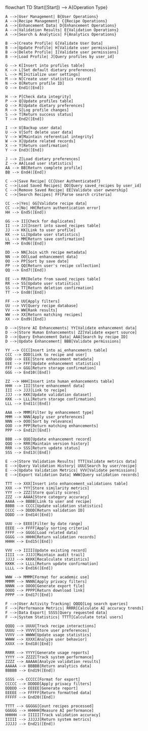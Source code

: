 flowchart TD
    Start([Start]) --> A{Operation Type}
    
    A -->|User Management| B{User Operations}
    A -->|Recipe Management| C{Recipe Operations}
    A -->|Enhancement Data| D{Enhancement Operations}
    A -->|Validation Results| E{Validation Operations}
    A -->|Search & Analytics| F{Analytics Operations}
    
    B -->|Create Profile| G[Validate User Data]
    B -->|Update Profile| H[Validate user permissions]
    B -->|Delete Profile| I[Validate user permissions]
    B -->|Load Profile| J[Query profiles by user_id]
    
    G --> K[Insert into profiles table]
    K --> L[Set default dietary preferences]
    L --> M[Initialize user settings]
    M --> N[Create user statistics record]
    N --> O[Return profile ID]
    O --> End1([End])
    
    H --> P[Check data integrity]
    P --> Q[Update profiles table]
    Q --> R[Update dietary preferences]
    R --> S[Log profile changes]
    S --> T[Return success status]
    T --> End2([End])
    
    I --> U[Backup user data]
    U --> V[Soft delete user data]
    V --> W[Maintain referential integrity]
    W --> X[Update related records]
    X --> Y[Return confirmation]
    Y --> End3([End])
    
    J --> Z[Load dietary preferences]
    Z --> AA[Load user statistics]
    AA --> BB[Return complete profile]
    BB --> End4([End])
    
    C -->|Save Recipe| CC{User Authenticated?}
    C -->|Load Saved Recipes| DD[Query saved_recipes by user_id]
    C -->|Remove Saved Recipe| EE[Validate user ownership]
    C -->|Search Recipes| FF[Parse search criteria]
    
    CC -->|Yes| GG[Validate recipe data]
    CC -->|No| HH[Return authentication error]
    HH --> End5([End])
    
    GG --> II[Check for duplicates]
    II --> JJ[Insert into saved_recipes table]
    JJ --> KK[Link to user profile]
    KK --> LL[Update user statistics]
    LL --> MM[Return save confirmation]
    MM --> End6([End])
    
    DD --> NN[Join with recipe metadata]
    NN --> OO[Load enhancement data]
    OO --> PP[Sort by save date]
    PP --> QQ[Return user's recipe collection]
    QQ --> End7([End])
    
    EE --> RR[Delete from saved_recipes table]
    RR --> SS[Update user statistics]
    SS --> TT[Return deletion confirmation]
    TT --> End8([End])
    
    FF --> UU[Apply filters]
    UU --> VV[Query recipe database]
    VV --> WW[Rank results]
    WW --> XX[Return matching recipes]
    XX --> End9([End])
    
    D -->|Store AI Enhancements| YY[Validate enhancement data]
    D -->|Store Human Enhancements| ZZ[Validate expert source]
    D -->|Query Enhancement Data| AAA[Search by recipe ID]
    D -->|Update Enhancement| BBB[Validate permissions]
    
    YY --> CCC[Insert into ai_enhancements table]
    CCC --> DDD[Link to recipe and user]
    DDD --> EEE[Store enhancement metadata]
    EEE --> FFF[Update enhancement statistics]
    FFF --> GGG[Return storage confirmation]
    GGG --> End10([End])
    
    ZZ --> HHH[Insert into human_enhancements table]
    HHH --> III[Store enhancement data]
    III --> JJJ[Link to recipe]
    JJJ --> KKK[Update validation dataset]
    KKK --> LLL[Return storage confirmation]
    LLL --> End11([End])
    
    AAA --> MMM[Filter by enhancement type]
    MMM --> NNN[Apply user preferences]
    NNN --> OOO[Sort by relevance]
    OOO --> PPP[Return matching enhancements]
    PPP --> End12([End])
    
    BBB --> QQQ[Update enhancement record]
    QQQ --> RRR[Maintain version history]
    RRR --> SSS[Return update status]
    SSS --> End13([End])
    
    E -->|Store Validation Results| TTT[Validate metrics data]
    E -->|Query Validation History| UUU[Search by user/recipe]
    E -->|Update Validation Metrics| VVV[Validate permissions]
    E -->|Export Validation Data| WWW[Query validation records]

    TTT --> XXX[Insert into enhancement_validations table]
    XXX --> YYY[Store similarity metrics]
    YYY --> ZZZ[Store quality scores]
    ZZZ --> AAAA[Store category accuracy]
    AAAA --> BBBB[Link to user and recipe]
    BBBB --> CCCC[Update validation statistics]
    CCCC --> DDDD[Return validation ID]
    DDDD --> End14([End])

    UUU --> EEEE[Filter by date range]
    EEEE --> FFFF[Apply sorting criteria]
    FFFF --> GGGG[Load related data]
    GGGG --> HHHH[Return validation records]
    HHHH --> End15([End])

    VVV --> IIII[Update existing record]
    IIII --> JJJJ[Maintain audit trail]
    JJJJ --> KKKK[Recalculate statistics]
    KKKK --> LLLL[Return update confirmation]
    LLLL --> End16([End])

    WWW --> MMMM[Format for academic use]
    MMMM --> NNNN[Apply privacy filters]
    NNNN --> OOOO[Generate export file]
    OOOO --> PPPP[Return download link]
    PPPP --> End17([End])

    F -->|User Activity Tracking| QQQQ[Log search queries]
    F -->|Performance Metrics| RRRR[Calculate AI accuracy trends]
    F -->|Data Export| SSSS[Query requested data]
    F -->|System Statistics| TTTT[Calculate total users]

    QQQQ --> UUUU[Track recipe interactions]
    UUUU --> VVVV[Store user preferences]
    VVVV --> WWWW[Update usage statistics]
    WWWW --> XXXX[Analyze user behavior]
    XXXX --> End18([End])

    RRRR --> YYYY[Generate usage reports]
    YYYY --> ZZZZ[Track system performance]
    ZZZZ --> AAAAA[Analyze validation results]
    AAAAA --> BBBBB[Return analytics data]
    BBBBB --> End19([End])

    SSSS --> CCCCC[Format for export]
    CCCCC --> DDDDD[Apply privacy filters]
    DDDDD --> EEEEE[Generate report]
    EEEEE --> FFFFF[Return formatted data]
    FFFFF --> End20([End])

    TTTT --> GGGGG[Count recipes processed]
    GGGGG --> HHHHH[Measure AI performance]
    HHHHH --> IIIII[Track validation accuracy]
    IIIII --> JJJJJ[Return system metrics]
    JJJJJ --> End21([End])


